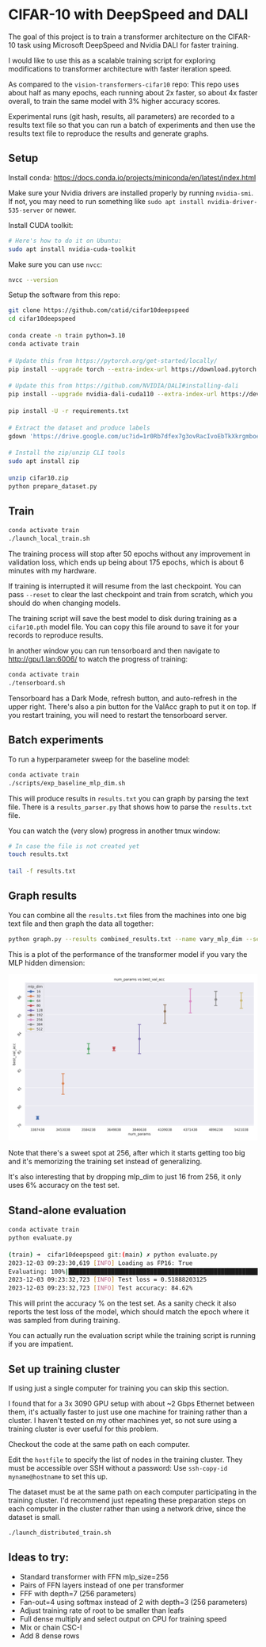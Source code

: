 # CIFAR-10 with DeepSpeed and DALI

The goal of this project is to train a transformer architecture on the CIFAR-10 task using Microsoft DeepSpeed and Nvidia DALI for faster training.

I would like to use this as a scalable training script for exploring modifications to transformer architecture with faster iteration speed.

As compared to the `vision-transformers-cifar10` repo: This repo uses about half as many epochs, each running about 2x faster, so about 4x faster overall, to train the same model with 3% higher accuracy scores.

Experimental runs (git hash, results, all parameters) are recorded to a results text file so that you can run a batch of experiments and then use the results text file to reproduce the results and generate graphs.

## Setup

Install conda: https://docs.conda.io/projects/miniconda/en/latest/index.html

Make sure your Nvidia drivers are installed properly by running `nvidia-smi`.  If not, you may need to run something like `sudo apt install nvidia-driver-535-server` or newer.

Install CUDA toolkit:

```bash
# Here's how to do it on Ubuntu:
sudo apt install nvidia-cuda-toolkit
```

Make sure you can use `nvcc`:

```bash
nvcc --version
```

Setup the software from this repo:

```bash
git clone https://github.com/catid/cifar10deepspeed
cd cifar10deepspeed

conda create -n train python=3.10
conda activate train

# Update this from https://pytorch.org/get-started/locally/
pip install --upgrade torch --extra-index-url https://download.pytorch.org/whl/cu118

# Update this from https://github.com/NVIDIA/DALI#installing-dali
pip install --upgrade nvidia-dali-cuda110 --extra-index-url https://developer.download.nvidia.com/compute/redist

pip install -U -r requirements.txt

# Extract the dataset and produce labels
gdown 'https://drive.google.com/uc?id=1r0Rb7dfex7g3ovRacIvoEbTkXkrgmboe'

# Install the zip/unzip CLI tools
sudo apt install zip

unzip cifar10.zip
python prepare_dataset.py
```


## Train

```bash
conda activate train
./launch_local_train.sh
```

The training process will stop after 50 epochs without any improvement in validation loss, which ends up being about 175 epochs, which is about 6 minutes with my hardware.

If training is interrupted it will resume from the last checkpoint.  You can pass `--reset` to clear the last checkpoint and train from scratch, which you should do when changing models.

The training script will save the best model to disk during training as a `cifar10.pth` model file.  You can copy this file around to save it for your records to reproduce results.

In another window you can run tensorboard and then navigate to http://gpu1.lan:6006/ to watch the progress of training:

```bash
conda activate train
./tensorboard.sh
```

Tensorboard has a Dark Mode, refresh button, and auto-refresh in the upper right.  There's also a pin button for the ValAcc graph to put it on top.  If you restart training, you will need to restart the tensorboard server.


## Batch experiments

To run a hyperparameter sweep for the baseline model:

```bash
conda activate train
./scripts/exp_baseline_mlp_dim.sh
```

This will produce results in `results.txt` you can graph by parsing the text file.  There is a `results_parser.py` that shows how to parse the `results.txt` file.

You can watch the (very slow) progress in another tmux window:

```bash
# In case the file is not created yet
touch results.txt

tail -f results.txt
```


## Graph results

You can combine all the `results.txt` files from the machines into one big text file and then graph the data all together:

```bash
python graph.py --results combined_results.txt --name vary_mlp_dim --series mlp_dim
```

This is a plot of the performance of the transformer model if you vary the MLP hidden dimension:

![Accuracy Variation](docs/graph_acc_vary_mlp_dim_mlp_dim.png)

Note that there's a sweet spot at 256, after which it starts getting too big and it's memorizing the training set instead of generalizing.

It's also interesting that by dropping mlp_dim to just 16 from 256, it only uses 6% accuracy on the test set.


## Stand-alone evaluation

```bash
conda activate train
python evaluate.py

(train) ➜  cifar10deepspeed git:(main) ✗ python evaluate.py
2023-12-03 09:23:30,619 [INFO] Loading as FP16: True
Evaluating: 100%|███████████████████████████████████████████████████████████████████████████████████████████████████| 10000/10000 [00:01<00:00, 6074.96it/s]
2023-12-03 09:23:32,723 [INFO] Test loss = 0.51888203125
2023-12-03 09:23:32,723 [INFO] Test accuracy: 84.62%
```

This will print the accuracy % on the test set.  As a sanity check it also reports the test loss of the model, which should match the epoch where it was sampled from during training.

You can actually run the evaluation script while the training script is running if you are impatient.


## Set up training cluster

If using just a single computer for training you can skip this section.

I found that for a 3x 3090 GPU setup with about ~2 Gbps Ethernet between them, it's actually faster to just use one machine for training rather than a cluster.  I haven't tested on my other machines yet, so not sure using a training cluster is ever useful for this problem.

Checkout the code at the same path on each computer.

Edit the `hostfile` to specify the list of nodes in the training cluster.  They must be accessible over SSH without a password: Use `ssh-copy-id myname@hostname` to set this up.

The dataset must be at the same path on each computer participating in the training cluster.  I'd recommend just repeating these preparation steps on each computer in the cluster rather than using a network drive, since the dataset is small.

```bash
./launch_distributed_train.sh
```


## Ideas to try:

* Standard transformer with FFN mlp_size=256
* Pairs of FFN layers instead of one per transformer
* FFF with depth=7 (256 parameters)
* Fan-out=4 using softmax instead of 2 with depth=3 (256 parameters)
* Adjust training rate of root to be smaller than leafs
* Full dense multiply and select output on CPU for training speed
* Mix or chain CSC-I
* Add 8 dense rows
